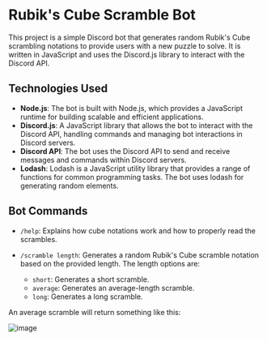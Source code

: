 # Rubik's Cube Scramble Bot

This project is a simple Discord bot that generates random Rubik's Cube scrambling notations to provide users with a new puzzle to solve. It is written in JavaScript and uses the Discord.js library to interact with the Discord API.

## Technologies Used

- **Node.js**: The bot is built with Node.js, which provides a JavaScript runtime for building scalable and efficient applications.
- **Discord.js**: A JavaScript library that allows the bot to interact with the Discord API, handling commands and managing bot interactions in Discord servers.
- **Discord API**: The bot uses the Discord API to send and receive messages and commands within Discord servers.
- **Lodash**: Lodash is a JavaScript utility library that provides a range of functions for common programming tasks. The bot uses lodash for generating random elements.

## Bot Commands

- `/help`: Explains how cube notations work and how to properly read the scrambles.

- `/scramble length`: Generates a random Rubik's Cube scramble notation based on the provided length. The length options are:
    - `short`: Generates a short scramble.
    - `average`: Generates an average-length scramble.
    - `long`: Generates a long scramble.
 
An average scramble will return something like this:

![image](https://github.com/guetter/discord-bot-cube-scrambler/assets/141455361/e4e1a1e7-6d9b-4bc8-a6de-61d9032a374b)


